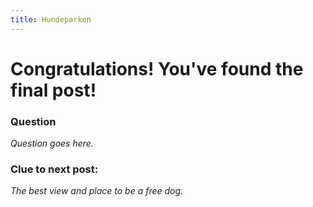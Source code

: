 ```yaml
---
title: Hundeparken
---
```


#  Congratulations! You've found the final post!  

### Question
_Question goes here._

### Clue to next post:
_The best view and place to be a free dog._
